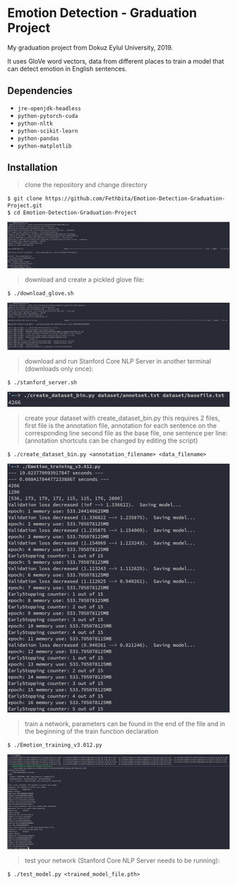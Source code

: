 # Emotion Detection - Graduation Project
My graduation project from Dokuz Eylul University, 2019.

It uses GloVe word vectors, data from different places to train a model that can detect emotion in English sentences.

## Dependencies
* `jre-openjdk-headless`
* `python-pytorch-cuda`
* `python-nltk`
* `python-scikit-learn`
* `python-pandas`
* `python-matplotlib`

## Installation

> clone the repository and change directory
```shell
$ git clone https://github.com/Fethbita/Emotion-Detection-Graduation-Project.git
$ cd Emotion-Detection-Graduation-Project
```

![Download and create glove bin](./images/glovescript.png)
> download and create a pickled glove file:
```shell
$ ./download_glove.sh
```

![Download and run Stanford Core NLP Server](./images/corenlpserver.png)
> download and run Stanford Core NLP Server in another terminal (downloads only once):
```shell
$ ./stanford_server.sh
```

![Create your dataset binary](./images/createdatasetbin.png)
> create your dataset with create_dataset_bin.py
> this requires 2 files, first file is the annotation file, annotation for each sentence on the corresponding line
> second file as the base file, one sentence per line:
> (annotation shortcuts can be changed by editing the script)
```shell
$ ./create_dataset_bin.py <annotation_filename> <data_filename>
```

![Train your network](./images/training.png)
> train a network, parameters can be found in the end of the file and in the beginning of the train function declaration
```shell
$ ./Emotion_training_v3.012.py
```

![Test your network](./images/test.png)
> test your network (Stanford Core NLP Server needs to be running):
```shell
$ ./test_model.py <trained_model_file.pth>
```

